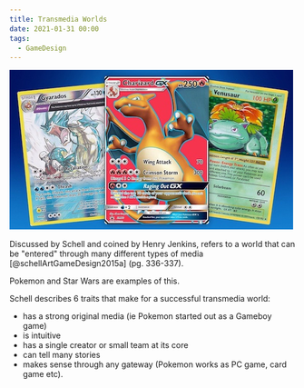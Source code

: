 ```yaml
---
title: Transmedia Worlds
date: 2021-01-31 00:00
tags:
  - GameDesign
---
```


![Pokemon Cards](../_media/pokemon-cards.jpeg)

Discussed by Schell and coined by Henry Jenkins, refers to a world that can be "entered" through many different types of media [@schellArtGameDesign2015a] (pg. 336-337).

Pokemon and Star Wars are examples of this.

Schell describes 6 traits that make for a successful transmedia world:

* has a strong original media (ie Pokemon started out as a Gameboy game)
* is intuitive
* has a single creator or small team at its core
* can tell many stories
* makes sense through any gateway (Pokemon works as PC game, card game etc).